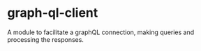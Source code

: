 # graph-ql-client
 A module to facilitate a graphQL connection, making queries and processing the responses.
